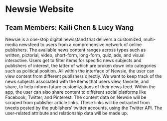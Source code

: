 # Newsie Website

## Team Members: Kaili Chen & Lucy Wang

Newsie is a one-stop digital newsstand that delivers a customized, multi-media newsfeed to users from a comprehensive network of online publishers. The available news content ranges across types such as written, pictorial, video, short-form, long-form, quiz, ads, and visual interactive. Users get to filter items for specific news subjects and publishers of interest, the latter of which are broken down into categories such as political position. All within the interface of Newsie, the user can view content from different publishers directly. We want to keep track of the news subjects associated with the items that users view, favorite, and share, to help inform future customizations of their news feed. Within the app, the user can also share content to different social platforms like Facebook, Twitter, and Pinterest. The content data on Newsie will be scraped from publisher article links. These links will be extracted from tweets posted by the publishers’ twitter accounts, using the Twitter API. The user-related attribute and relationship data will be made up.
